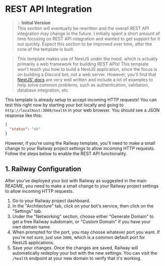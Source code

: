 # REST API Integration

> 💡 **Initial Version** \
> This section will eventually be rewritten and the overall REST API integration may change in the future. I initially spent a short amount of time focusing on REST API integration and wanted to get support for it out quickly. Expect this section to be improved over time, after the core of the template is built.

> This template makes use of NestJS under the hood, which is actually primarily a web framework for building REST APIs! This template won't teach you how to build a NestJS application, since the focus is on building a Discord bot, not a web server. However, you'll find that [NestJS' docs](https://docs.nestjs.com/) are very well written and include a lot of examples to help solve common problems, such as authentication, validation, database integration, etc.

This template is already setup to accept incoming HTTP requests! You can test this right now by starting your bot locally and going to `http://localhost:3000/health` in your web browser. You should see a JSON response like this:

```json
{
  "status": "ok"
}
```

However, if you're using the Railway template, you'll need to make a small change to your Railway project settings to allow incoming HTTP requests. Follow the steps below to enable the REST API functionality.

## 1. Railway Configuration

After you've deployed your bot with Railway as suggested in the main README, you need to make a small change to your Railway project settings to allow incoming HTTP requests.

1. Go to your Railway project dashboard.
2. In the "Architecture" tab, click on your bot's service, then click on the "Settings" tab.
3. Under the "Networking" section, choose either "Generate Domain" to get a free Railway subdomain, or "Custom Domain" if you have your own domain name.
4. When prompted for the port, you may choose whatever port you want. If you're not sure, just use `3000`, which is a common default port for NestJS applications.
5. Save your changes. Once the changes are saved, Railway will automatically redeploy your bot with the new settings. You can visit the `/health` endpoint at your new domain to verify that it's working.